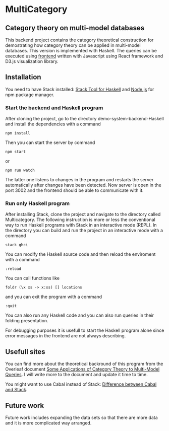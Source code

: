 # MultiCategory

## Category theory on multi-model databases

This backend project contains the category theoretical construction for demostrating how category theory can be applied in multi-model databases. This version is implemented with Haskell. The queries can be executed using [frontend](https://github.com/valterUo/demo-system-frontend) written with Javascript using React framework and D3.js visualization library.

## Installation

You need to have Stack installed: [Stack Tool for Haskell](https://docs.haskellstack.org/en/stable/README/) and [Node.js](https://nodejs.org/en/) for npm package manager.

### Start the backend and Haskell program

After cloning the project, go to the directory demo-system-backend-Haskell and install the dependencies with a command

```
npm install
```

Then you can start the server by command
```
npm start
```
or
```
npm run watch
```
The latter one listens to changes in the program and restarts the server automatically after changes have been detected. Now server is open in the port 3002 and the frontend should be able to communicate with it.


### Run only Haskell program

After installing Stack, clone the project and navigate to the directory called Multicategory. The following instruction is more or less the conventional way to run Haskell programs with Stack in an interactive mode (REPL). In the directory you can build and run the project in an interactive mode with a command 

```
stack ghci
```

You can modify the Haskell source code and then reload the enviroment with a command

```
:reload
```

You can call functions like
```
foldr (\x xs -> x:xs) [] locations
```
and you can exit the program with a command

```
:quit
```
You can also run any Haskell code and you can also run queries in their folding presentation.

For debugging purposes it is usefull to start the Haskell program alone since error messages in the frontend are not always describing.

## Usefull sites

You can find more about the theoretical backround of this program from the Overleaf document [Some Applications of Category Theory to Multi-Model Queries](https://www.overleaf.com/read/kqvkvrhcnmxv). I will write more to the document and update it time to time.

You might want to use Cabal instead of Stack: [Difference between Cabal and Stack](https://stackoverflow.com/questions/30913145/what-is-the-difference-between-cabal-and-stack).

## Future work

Future work includes expanding the data sets so that there are more data and it is more complicated way arranged.
